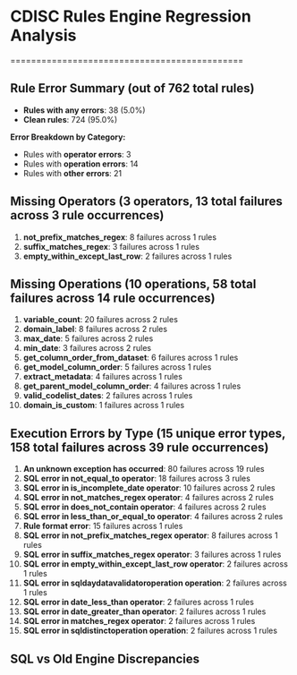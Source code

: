 # CDISC Rules Engine Regression Analysis

=============================================

## Rule Error Summary (out of 762 total rules)

- **Rules with any errors**: 38 (5.0%)
- **Clean rules**: 724 (95.0%)

**Error Breakdown by Category:**

- Rules with **operator errors**: 3
- Rules with **operation errors**: 14
- Rules with **other errors**: 21

## Missing Operators (3 operators, 13 total failures across 3 rule occurrences)

1.  **not_prefix_matches_regex**: 8 failures across 1 rules
2.  **suffix_matches_regex**: 3 failures across 1 rules
3.  **empty_within_except_last_row**: 2 failures across 1 rules

## Missing Operations (10 operations, 58 total failures across 14 rule occurrences)

1.  **variable_count**: 20 failures across 2 rules
2.  **domain_label**: 8 failures across 2 rules
3.  **max_date**: 5 failures across 2 rules
4.  **min_date**: 3 failures across 2 rules
5.  **get_column_order_from_dataset**: 6 failures across 1 rules
6.  **get_model_column_order**: 5 failures across 1 rules
7.  **extract_metadata**: 4 failures across 1 rules
8.  **get_parent_model_column_order**: 4 failures across 1 rules
9.  **valid_codelist_dates**: 2 failures across 1 rules
10. **domain_is_custom**: 1 failures across 1 rules

## Execution Errors by Type (15 unique error types, 158 total failures across 39 rule occurrences)

1.  **An unknown exception has occurred**: 80 failures across 19 rules
2.  **SQL error in not_equal_to operator**: 18 failures across 3 rules
3.  **SQL error in is_incomplete_date operator**: 10 failures across 2 rules
4.  **SQL error in not_matches_regex operator**: 4 failures across 2 rules
5.  **SQL error in does_not_contain operator**: 4 failures across 2 rules
6.  **SQL error in less_than_or_equal_to operator**: 4 failures across 2 rules
7.  **Rule format error**: 15 failures across 1 rules
8.  **SQL error in not_prefix_matches_regex operator**: 8 failures across 1 rules
9.  **SQL error in suffix_matches_regex operator**: 3 failures across 1 rules
10. **SQL error in empty_within_except_last_row operator**: 2 failures across 1 rules
11. **SQL error in sqldaydatavalidatoroperation operation**: 2 failures across 1 rules
12. **SQL error in date_less_than operator**: 2 failures across 1 rules
13. **SQL error in date_greater_than operator**: 2 failures across 1 rules
14. **SQL error in matches_regex operator**: 2 failures across 1 rules
15. **SQL error in sqldistinctoperation operation**: 2 failures across 1 rules

## SQL vs Old Engine Discrepancies
